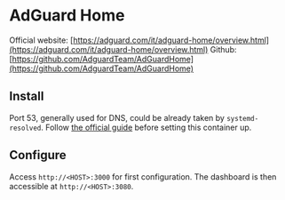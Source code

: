 # AdGuard Home
Official website: [https://adguard.com/it/adguard-home/overview.html](https://adguard.com/it/adguard-home/overview.html)
Github: [https://github.com/AdguardTeam/AdGuardHome](https://github.com/AdguardTeam/AdGuardHome)

## Install
Port 53, generally used for DNS, could be already taken by `systemd-resolved`. Follow [the official guide](https://github.com/AdguardTeam/AdGuardHome/wiki/FAQ#why-am-i-getting-bind-address-already-in-use-error-when-trying-to-install-on-ubuntu) before setting this container up.

## Configure
Access `http://<HOST>:3000` for first configuration. The dashboard is then accessible at `http://<HOST>:3080`.
